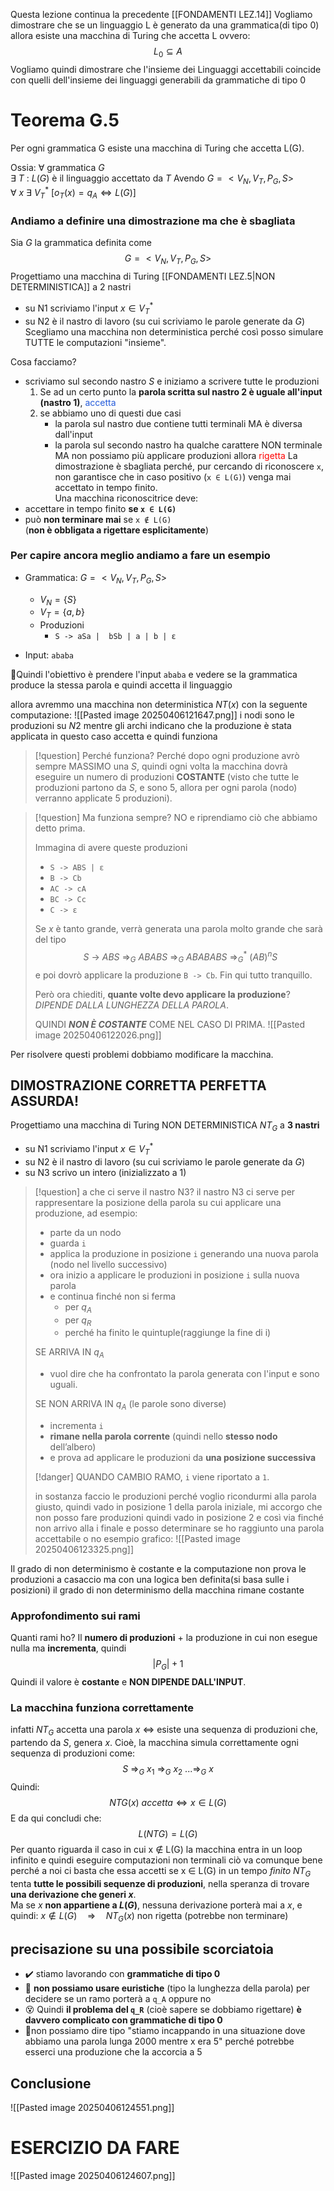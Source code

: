 Questa lezione continua la precedente [[FONDAMENTI LEZ.14]]
Vogliamo dimostrare che se un linguaggio L è generato da una grammatica(di tipo 0)
allora esiste una macchina di Turing che accetta L ovvero:
$$L_{0} \subseteq A$$
Vogliamo quindi dimostrare che l'insieme dei Linguaggi accettabili coincide con quelli dell'insieme dei linguaggi generabili da grammatiche di tipo 0
# Teorema G.5
Per ogni grammatica G esiste una macchina di Turing che accetta L(G).

Ossia:
$\forall$ grammatica $G$   
	$\exists \ T$ : $L(G)$ è il linguaggio accettato da $T$
		Avendo $G = <V_{N}, V_{T}, P_{G}, S>$
	$\forall \ x \ \exists \ V_{T}^{*} \ [o_{T}(x) = q_{A} \iff L(G)]$
### Andiamo a definire una dimostrazione ma che è sbagliata

Sia $G$ la grammatica definita come $$G = <V_{N}, V_{T}, P_{G}, S>$$
Progettiamo una macchina di Turing [[FONDAMENTI LEZ.5|NON DETERMINISTICA]] a 2 nastri
- su N1 scriviamo l'input $x \in V_{T}^{*}$
- su N2 è il nastro di lavoro (su cui scriviamo le parole generate da $G$)
Scegliamo una macchina non deterministica perché così posso simulare TUTTE le computazioni "insieme".

Cosa facciamo?
- scriviamo sul secondo nastro $S$ e iniziamo a scrivere tutte le produzioni
	1) Se ad un certo punto la **parola scritta sul nastro 2 è uguale all'input (nastro 1)**, <font color="#245bdb">accetta</font>
	2) se abbiamo uno di questi due casi
		- la parola sul nastro due contiene tutti terminali MA è diversa dall'input
		- la parola sul secondo nastro ha qualche carattere NON terminale MA non possiamo più applicare produzioni 
		allora <font color="#ff0000">rigetta</font>
La dimostrazione è sbagliata perché, pur cercando di riconoscere `x`, non garantisce che in caso positivo (`x ∈ L(G)`) venga mai accettato in tempo finito.  
Una macchina riconoscitrice deve:
- accettare in tempo finito **se `x ∈ L(G)`**
- può **non terminare mai** se `x ∉ L(G)`  
    (**non è obbligata a rigettare esplicitamente**)
### Per capire ancora meglio andiamo a fare un esempio
- Grammatica: $G = <V_{N}, V_{T}, P_{G}, S>$
	- $V_{N} = \{S\}$
	- $V_{T} = \{a,b\}$
	- Produzioni
		- `S -> aSa |  bSb | a | b | ε`
	
- Input: `ababa`

📌Quindi l'obiettivo è prendere l'input `ababa` e vedere se la grammatica produce la stessa parola e quindi accetta il linguaggio

allora avremmo una macchina non deterministica $NT(x)$ con la seguente computazione:
![[Pasted image 20250406121647.png]]
i nodi sono le produzioni su $N2$ mentre gli archi indicano che la produzione è stata applicata
in questo caso accetta e quindi funziona

>[!question] Perché funziona?
>Perché dopo ogni produzione avrò sempre MASSIMO una $S$, quindi ogni volta la macchina dovrà eseguire un numero di produzioni **COSTANTE** (visto che tutte le produzioni partono da $S$, e sono 5, allora per ogni parola (nodo) verranno applicate 5 produzioni).

>[!question] Ma funziona sempre?
>NO e riprendiamo ciò che abbiamo detto prima.
>
>Immagina di avere queste produzioni
> - `S -> ABS | ε`
>- `B -> Cb`
>- `AC -> cA`
>- `BC -> Cc`
>- `C -> ε`
>
>Se $x$ è tanto grande, verrà generata una parola molto grande che sarà del tipo $$S \ \rightarrow \ ABS \ \Rightarrow_{G} \ ABABS \ \Rightarrow_{G} \ ABABABS  \ \Rightarrow_{G}^{*} \ (AB)^{n}S$$e poi dovrò applicare la produzione `B -> Cb`.
>Fin qui tutto tranquillo.
>
>Però ora chiediti, **quante volte devo applicare la produzione**? *DIPENDE DALLA LUNGHEZZA DELLA PAROLA*.
>
>QUINDI ***NON È COSTANTE*** COME NEL CASO DI PRIMA.
>![[Pasted image 20250406122026.png]]


Per risolvere questi problemi dobbiamo modificare la macchina.

## DIMOSTRAZIONE CORRETTA PERFETTA ASSURDA!
Progettiamo una macchina di Turing NON DETERMINISTICA  $NT_{G}$ a **3 nastri**
- su N1 scriviamo l'input $x \in V_{T}^{*}$
- su N2 è il nastro di lavoro (su cui scriviamo le parole generate da $G$)
- su N3 scrivo un intero (inizializzato a 1)

>[!question] a che ci serve il nastro N3?
>il nastro N3  ci serve per rappresentare la posizione della parola su cui applicare una produzione, ad esempio:
> - parte da un nodo
> - guarda `i`
> - applica la produzione in posizione `i` generando una nuova parola (nodo nel livello successivo)
> - ora inizio a applicare le produzioni in posizione `i` sulla nuova parola
> - e continua finché non si ferma
> 	- per $q_{A}$
> 	- per $q_{R}$
> 	- perché ha finito le quintuple(raggiunge la fine di i)
> 
> SE ARRIVA IN $q_{A}$
> - vuol dire che ha confrontato la parola generata con l'input e sono uguali.
> 
> SE NON ARRIVA IN $q_{A}$ (le parole sono diverse)
> - incrementa `i`
> - **rimane nella parola corrente** (quindi nello **stesso nodo** dell’albero)
> - e prova ad applicare le produzioni da **una posizione successiva**
> 
>[!danger] QUANDO CAMBIO RAMO, `i` viene riportato a `1`.
>
>in sostanza faccio le produzioni perché voglio ricondurmi alla parola giusto, quindi vado in posizione 1 della parola iniziale, mi accorgo che non posso fare produzioni quindi vado in posizione 2 e così via finché non arrivo alla i finale e posso determinare se ho raggiunto una parola accettabile o no
>esempio grafico:
>![[Pasted image 20250406123325.png]]

Il grado di non determinismo è costante e la computazione non prova le produzioni a casaccio ma con una logica ben definita(si basa sulle i posizioni)
il grado di non determinismo della macchina rimane costante
### Approfondimento sui rami
Quanti rami ho?
Il **numero di produzioni** + la produzione in cui non esegue nulla ma **incrementa**, quindi $$|P_{G}| + 1$$
Quindi il valore è **costante** e **NON DIPENDE DALL'INPUT**.
### La macchina funziona correttamente
infatti $NT_{G}$ accetta una parola $x$ $\iff$ esiste una sequenza di produzioni che, partendo da $S$, genera $x$.
Cioè, la macchina simula correttamente ogni sequenza di produzioni come: $$S \ \Rightarrow_{G} \ x_{1} \ \Rightarrow_{G} \ x_{2} \ ... \Rightarrow_{G} \ x$$
Quindi: $$NTG(x) \ accetta  \iff   x \in L(G)$$
E da qui concludi che: $$L(NTG​)=L(G)$$
Per quanto riguarda il caso in cui x ∉ L(G)
la macchina entra in un loop infinito e quindi eseguire computazioni non terminali
ciò va comunque bene perché a noi ci basta che essa accetti se x ∈ L(G) in un tempo *finito*
$NT_G$ tenta **tutte le possibili sequenze di produzioni**, nella speranza di trovare **una derivazione che generi $x$**.  
Ma se $x$ **non appartiene a $L(G)$**, nessuna derivazione porterà mai a $x$, e quindi:
	$x \notin L(G) \quad \Rightarrow \quad NT_G(x)$ non rigetta (potrebbe non terminare)

## precisazione su una possibile scorciatoia
- ✔️ stiamo lavorando con **grammatiche di tipo 0**
- 🚫 **non possiamo usare euristiche** (tipo la lunghezza della parola) per decidere se un ramo porterà a `q_A` oppure no
- 😵 Quindi **il problema del `q_R`** (cioè sapere se dobbiamo rigettare) **è davvero complicato con grammatiche di tipo 0**
- 🚫non possiamo dire tipo "stiamo incappando in una situazione dove abbiamo una parola lunga 2000 mentre x era 5" perché potrebbe esserci una produzione che la accorcia a 5
## Conclusione
![[Pasted image 20250406124551.png]]
# ESERCIZIO DA FARE
![[Pasted image 20250406124607.png]]